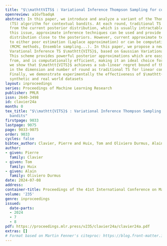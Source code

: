 ```yaml
---
title: "$\\mathttVITS$ : Variational Inference Thompson Sampling for contextual bandits"
openreview: a1GvTbadqA
abstract: In this paper, we introduce and analyze a variant of the Thompson sampling
  (TS) algorithm for contextual bandits. At each round, traditional TS requires samples
  from the current posterior distribution, which is usually intractable. To circumvent
  this issue, approximate inference techniques can be used and provide samples with
  distribution close to the posteriors. However, current approximate techniques yield
  to either poor estimation (Laplace approximation) or can be computationally expensive
  (MCMC methods, Ensemble sampling...). In this paper, we propose a new algorithm,
  Varational Inference TS $\mathtt{VITS}$, based on Gaussian Variational Inference.
  This scheme provides powerful posterior approximations which are easy to sample
  from, and is computationally efficient, making it an ideal choice for TS. In addition,
  we show that $\mathtt{VITS}$ achieves a sub-linear regret bound of the same order
  in the dimension and number of round as traditional TS for linear contextual bandit.
  Finally, we demonstrate experimentally the effectiveness of $\mathtt{VITS}$ on both
  synthetic and real world datasets
layout: inproceedings
series: Proceedings of Machine Learning Research
publisher: PMLR
issn: 2640-3498
id: clavier24a
month: 0
tex_title: "$\\mathtt{VITS}$ : Variational Inference Thompson Sampling for contextual
  bandits"
firstpage: 9033
lastpage: 9075
page: 9033-9075
order: 9033
cycles: false
bibtex_author: Clavier, Pierre and Huix, Tom and Oliviero Durmus, Alain
author:
- given: Pierre
  family: Clavier
- given: Tom
  family: Huix
- given: Alain
  family: Oliviero Durmus
date: 2024-07-08
address:
container-title: Proceedings of the 41st International Conference on Machine Learning
volume: '235'
genre: inproceedings
issued:
  date-parts:
  - 2024
  - 7
  - 8
pdf: https://proceedings.mlr.press/v235/clavier24a/clavier24a.pdf
extras: []
# Format based on Martin Fenner's citeproc: https://blog.front-matter.io/posts/citeproc-yaml-for-bibliographies/
---
```

